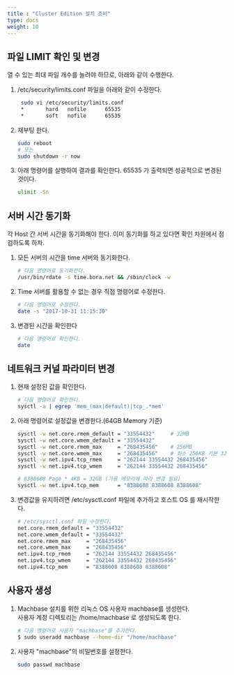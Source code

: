 ```yaml
---
title : "Cluster Edition 설치 준비"
type: docs
weight: 10
---
```


## 파일 LIMIT 확인 및 변경

열 수 있는 최대 파일 개수를 늘려야 하므로, 아래와 같이 수행한다.

1. /etc/security/limits.conf 파일을 아래와 같이 수정한다.

   ```bash
    sudo vi /etc/security/limits.conf
    *       hard   nofile      65535
    *       soft   nofile      65535
   ```

2. 재부팅 한다.

    ```bash
    sudo reboot
    # 또는
    sudo shutdown -r now
    ```

3. 아래 명령어를 실행하여 결과를 확인한다. 65535 가 출력되면 성공적으로 변경된 것이다.

    ```bash
    ulimit -Sn
    ```
## 서버 시간 동기화

각 Host 간 서버 시간을 동기화해야 한다. 이미 동기화를 하고 있다면 확인 차원에서 점검하도록 하자.

1. 모든 서버의 시간을 time 서버와 동기화한다. 

    ```bash
    # 다음 명령어로 동기화한다.                               
    /usr/bin/rdate -s time.bora.net && /sbin/clock -w
    ```

2. Time 서버를 활용할 수 없는 경우 직접 명령어로 수정한다.

    ```bash
    # 다음 명령어로 수정한다.                                
    date -s "2017-10-31 11:15:30"
    ```

3. 변경된 시간을 확인한다

    ```bash
    # 다음 명령어로 확인한다.                                 
    date
    ```

## 네트워크 커널 파라미터 변경

1. 현재 설정된 값을 확인한다.

    ```bash
    # 다음 명령어로 확인한다.                                 
    sysctl -a | egrep 'mem_(max|default)|tcp_.*mem'
    ```
2. 아래 명령어로 설정값을 변경한다.(64GB Memory 기준)

    ```bash
    sysctl -w net.core.rmem_default = "33554432"     # 32MB
    sysctl -w net.core.wmem_default = "33554432"
    sysctl -w net.core.rmem_max     = "268435456"    # 256MB
    sysctl -w net.core.wmem_max     = "268435456"    # 최소 256KB 기본 32MB 최대 256MB
    sysctl -w net.ipv4.tcp_rmem     = "262144 33554432 268435456"
    sysctl -w net.ipv4.tcp_wmem     = "262144 33554432 268435456"
    
    # 8388608 Page * 4KB = 32GB (가용 메모리에 따라 변경 필요)
    sysctl -w net.ipv4.tcp_mem      = "8388608 8388608 8388608"
    ```

3. 변경값을 유지하려면 /etc/sysctl.conf 파일에 추가하고 호스트 OS 를 재시작한다.

    ```bash
    # /etc/sysctl.conf 파일 수정한다.
    net.core.rmem_default = "33554432"
    net.core.wmem_default = "33554432"
    net.core.rmem_max     = "268435456"
    net.core.wmem_max     = "268435456"
    net.ipv4.tcp_rmem     = "262144 33554432 268435456"
    net.ipv4.tcp_wmem     = "262144 33554432 268435456"
    net.ipv4.tcp_mem      = "8388608 8388608 8388608"
    ```

## 사용자 생성

1. Machbase 설치를 위한 리눅스 OS 사용자 machbase를 생성한다.  
   사용자 계정 디렉토리는 /home/machbase 로 생성되도록 한다.  

    ```bash
    # 다음 명령어로 사용자 "machbase"를 추가한다.
    $ sudo useradd machbase --home-dir "/home/machbase"
    ```

2. 사용자 "machbase"의 비밀번호를 설정한다.  

    ```bash
    sudo passwd machbase
    ```
